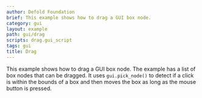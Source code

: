 ```yaml
---
author: Defold Foundation
brief: This example shows how to drag a GUI box node.
category: gui
layout: example
path: gui/drag
scripts: drag.gui_script
tags: gui
title: Drag
---
```


This example shows how to drag a GUI box node. The example has a list of box nodes that can be dragged. It uses `gui.pick_node()` to detect if a click is within the bounds of a box and then moves the box as long as the mouse button is pressed.